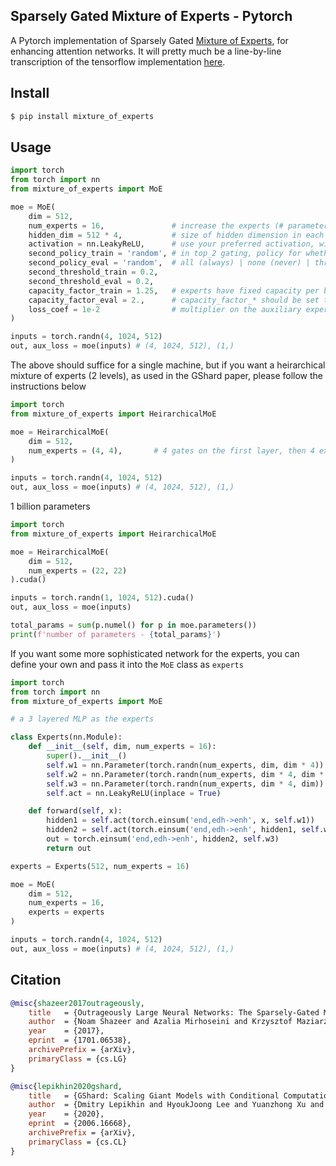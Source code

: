 ## Sparsely Gated Mixture of Experts - Pytorch

A Pytorch implementation of Sparsely Gated <a href="https://arxiv.org/abs/2006.16668">Mixture of Experts</a>, for enhancing attention networks. It will pretty much be a line-by-line transcription of the tensorflow implementation <a href="https://github.com/tensorflow/tensor2tensor/blob/master/tensor2tensor/models/research/moe.py">here</a>.

## Install

```bash
$ pip install mixture_of_experts
```

## Usage

```python
import torch
from torch import nn
from mixture_of_experts import MoE

moe = MoE(
    dim = 512,
    num_experts = 16,               # increase the experts (# parameters) of your model without increasing computation
    hidden_dim = 512 * 4,           # size of hidden dimension in each expert, defaults to 4 * dimension
    activation = nn.LeakyReLU,      # use your preferred activation, will default to ReLU
    second_policy_train = 'random', # in top_2 gating, policy for whether to use a second-place expert
    second_policy_eval = 'random',  # all (always) | none (never) | threshold (if gate value > the given threshold) | random (if gate value > threshold * random_uniform(0, 1))
    second_threshold_train = 0.2,
    second_threshold_eval = 0.2,
    capacity_factor_train = 1.25,   # experts have fixed capacity per batch. we need some extra capacity in case gating is not perfectly balanced.
    capacity_factor_eval = 2.,      # capacity_factor_* should be set to a value >=1
    loss_coef = 1e-2                # multiplier on the auxiliary expert balancing auxiliary loss
)

inputs = torch.randn(4, 1024, 512)
out, aux_loss = moe(inputs) # (4, 1024, 512), (1,)
```

The above should suffice for a single machine, but if you want a heirarchical mixture of experts (2 levels), as used in the GShard paper, please follow the instructions below

```python
import torch
from mixture_of_experts import HeirarchicalMoE

moe = HeirarchicalMoE(
    dim = 512,
    num_experts = (4, 4),       # 4 gates on the first layer, then 4 experts on the second, equaling 16 experts
)

inputs = torch.randn(4, 1024, 512)
out, aux_loss = moe(inputs) # (4, 1024, 512), (1,)
```

1 billion parameters

```python
import torch
from mixture_of_experts import HeirarchicalMoE

moe = HeirarchicalMoE(
    dim = 512,
    num_experts = (22, 22)
).cuda()

inputs = torch.randn(1, 1024, 512).cuda()
out, aux_loss = moe(inputs)

total_params = sum(p.numel() for p in moe.parameters())
print(f'number of parameters - {total_params}')
```

If you want some more sophisticated network for the experts, you can define your own and pass it into the `MoE` class as `experts`

```python
import torch
from torch import nn
from mixture_of_experts import MoE

# a 3 layered MLP as the experts

class Experts(nn.Module):
    def __init__(self, dim, num_experts = 16):
        super().__init__()
        self.w1 = nn.Parameter(torch.randn(num_experts, dim, dim * 4))
        self.w2 = nn.Parameter(torch.randn(num_experts, dim * 4, dim * 4))
        self.w3 = nn.Parameter(torch.randn(num_experts, dim * 4, dim))
        self.act = nn.LeakyReLU(inplace = True)

    def forward(self, x):
        hidden1 = self.act(torch.einsum('end,edh->enh', x, self.w1))
        hidden2 = self.act(torch.einsum('end,edh->enh', hidden1, self.w2))
        out = torch.einsum('end,edh->enh', hidden2, self.w3)
        return out

experts = Experts(512, num_experts = 16)

moe = MoE(
    dim = 512,
    num_experts = 16,
    experts = experts
)

inputs = torch.randn(4, 1024, 512)
out, aux_loss = moe(inputs) # (4, 1024, 512), (1,)
```

## Citation

```bibtex
@misc{shazeer2017outrageously,
    title   = {Outrageously Large Neural Networks: The Sparsely-Gated Mixture-of-Experts Layer},
    author  = {Noam Shazeer and Azalia Mirhoseini and Krzysztof Maziarz and Andy Davis and Quoc Le and Geoffrey Hinton and Jeff Dean},
    year    = {2017},
    eprint  = {1701.06538},
    archivePrefix = {arXiv},
    primaryClass = {cs.LG}
}
```

```bibtex
@misc{lepikhin2020gshard,
    title   = {GShard: Scaling Giant Models with Conditional Computation and Automatic Sharding},
    author  = {Dmitry Lepikhin and HyoukJoong Lee and Yuanzhong Xu and Dehao Chen and Orhan Firat and Yanping Huang and Maxim Krikun and Noam Shazeer and Zhifeng Chen},
    year    = {2020},
    eprint  = {2006.16668},
    archivePrefix = {arXiv},
    primaryClass = {cs.CL}
}
```
